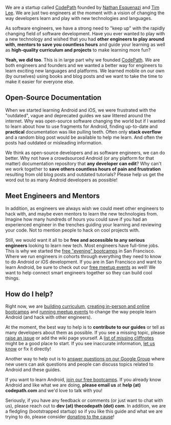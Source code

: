 We are a startup called [CodePath](http://codepath.com) founded by [Nathan Esquenazi](https://github.com/nesquena) and [Tim Lee](https://twitter.com/timothy1ee). We are just two engineers at the moment with a vision of changing the way developers learn and play with new technologies and languages.

As software engineers, we have a strong need to "keep up" with the rapidly changing field of software development. Have you ever wanted to play with a new technology and wished that you had **other engineers to play around with**, **mentors to save you countless hours** and guide your learning as well as **high-quality curriculum and projects** to make learning more fun?

**Yeah, we did too**. This is in large part why we founded [CodePath](http://codepath.com). We are both engineers and founders and we wanted a better way for engineers to learn exciting new languages and platforms. We learned mobile on our own (by ourselves) using books and blog posts and we want to take the time to make it easier for everyone else.

## Open-Source Documentation

When we started learning Android and iOS, we were frustrated with the "outdated", vague and deprecated guides we saw littered around the internet. Why was open-source software changing the world but if I wanted to learn about how to use fragments for Android, finding up-to-date and **practical** documentation was like pulling teeth. Often only **stack overflow** and a random blog post would be available to help me learn. And often the posts had outdated or misleading information.

We think as open-source developers and as software engineers, we can do better. Why not have a crowdsourced Android (or any platform for that matter) documentation repository that **any developer can edit**? Why can't we work together to **save others countless hours of pain and frustration** resulting from old blog posts and outdated tutorials? Please help us get the word out to as many Android developers as possible!

## Meet Engineers and Mentors

In addition, as engineers we always wish we could meet other engineers to hack with, and maybe even mentors to learn the new technologies from. Imagine how many hundreds of hours you could save if you had an experienced engineer in the trenches guiding your learning and reviewing your code. Not to mention people to hack on cool projects with. 

Still, we would want it all to be **free and accessible to any serious engineers** looking to learn new tech. Most engineers have full-time jobs. This is why we started the [free "evening" bootcamps](http://codepath.com/androidbootcamp) in San Francisco. Where we run engineers in cohorts through everything they need to know to do Android or iOS development. If you are in San Francisco and want to learn Android, be sure to check out our [free meetup events](http://www.meetup.com/Learning-Android-Development/) as well! We want to help connect smart engineers together so they can build cool things. 

## How do I help?

Right now, we are [building curriculum](https://github.com/thecodepath/android_guides/wiki), [creating in-person and online bootcamps](http://codepath.com/androidbootcamp) and [running meetup events](http://www.meetup.com/Learning-Android-Development/) to change the way people learn Android (and hack with other engineers).

At the moment, the best way to help is to **contribute to our guides** or tell as many developers about them as possible. If you see a missing topic, please [raise an issue](https://github.com/thecodepath/android_guides/issues) or add the wiki page yourself. A [list of missing cliffnotes](https://github.com/thecodepath/android_guides/issues/2) might be a good place to start. If you see inaccurate information, [let us know](https://github.com/thecodepath/android_guides/issues) or fix it directly! 

Another way to help out is to [answer questions on our Google Group](https://groups.google.com/forum/#!forum/codepath-android-guides) where new users can ask questions and people can discuss topics related to Android and these guides.

If you want to learn Android, [join our free bootcamps](http://codepath.com/androidbootcamp). If you already know Android and like what we are doing, **please email us** at **help (at) codepath.com** and we'd love to talk with you!

Seriously, if you have any feedback or comments (or just want to chat with us), please reach out to **dev (at) thecodepath (dot) com**. In addition, we are a fledgling (bootstrapped startup) so if you like this guide and what we are trying to do, please consider [donating to the cause](https://www.gittip.com/nesquena/)! 